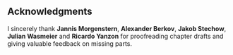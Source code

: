 ## Acknowledgments

I sincerely thank **Jannis Morgenstern**, **Alexander Berkov**, **Jakob Stechow**, **Julian Wasmeier** and **Ricardo Yanzon** for proofreading chapter drafts and giving valuable feedback on missing parts.
